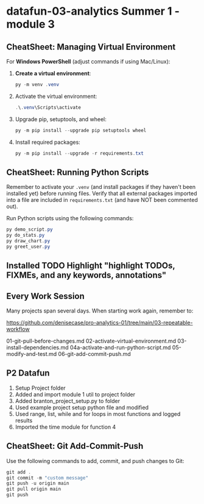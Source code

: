 # datafun-03-analytics Summer 1 - module 3

## CheatSheet: Managing Virtual Environment

For **Windows PowerShell** (adjust commands if using Mac/Linux):

1. **Create a virtual environment**:
   ```powershell
   py -m venv .venv
   ```

2. Activate the virtual environment:

   ```powershell
   .\.venv\Scripts\activate
   ```

3. Upgrade pip, setuptools, and wheel:

   ```powershell
   py -m pip install --upgrade pip setuptools wheel
   ```

4. Install required packages:

   ```powershell
   py -m pip install --upgrade -r requirements.txt
   ```

## CheatSheet: Running Python Scripts

Remember to activate your `.venv` (and install packages if they haven't been installed yet) before running files. Verify that all external packages imported into a file are included in `requirements.txt` (and have NOT been commented out).

Run Python scripts using the following commands:

   ```powershell
   py demo_script.py
   py do_stats.py
   py draw_chart.py
   py greet_user.py
   ```

## Installed TODO Highlight "highlight TODOs, FIXMEs, and any keywords, annotations"

## Every Work Session

Many projects span several days. When starting work again, remember to:

   <https://github.com/denisecase/pro-analytics-01/tree/main/03-repeatable-workflow>

   01-git-pull-before-changes.md
   02-activate-virtual-environment.md
   03-install-dependencies.md
   04a-activate-and-run-python-script.md
   05-modify-and-test.md
   06-git-add-commit-push.md

## P2 Datafun

1. Setup Project folder
2. Added and import module 1 util to project folder
3. Added branton_project_setup.py to folder
4. Used example project setup python file and modified
5. Used range, list, while and for loops in most functions and logged results
6. Imported the time module for function 4

## CheatSheet: Git Add-Commit-Push

Use the following commands to add, commit, and push changes to Git:

   ```powershell
   git add .
   git commit -m "custom message"
   git push -u origin main
   git pull origin main
   git push
   ```